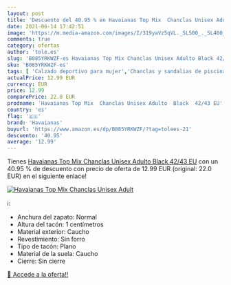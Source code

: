 ```yaml
---
layout: post
title: 'Descuento del 40.95 % en Havaianas Top Mix  Chanclas Unisex Adult'
date: 2021-06-14 17:42:51
image: 'https://m.media-amazon.com/images/I/319yaVz5qVL._SL500_._SL400_.jpg'
comments: true
category: ofertas
author: 'tole.es'
slug: 'B085YRKWZF-es Havaianas Top Mix Chanclas Unisex Adulto Black 42/43 EU'
sku: 'B085YRKWZF-es'
tags: [ 'Calzado deportivo para mujer','Chanclas y sandalias de piscina para mujer','Sandalias de dedo para mujer','Sandalias y palas de mujer','Zapatillas y calzado deportivo para mujer','Zapatos','Zapatos para mujer','Zapatos y complementos','chanclas','havaianas', ]
actualPrice: 12.99 EUR
currency: EUR
price: 12.99
comparePrice: 22.0 EUR
prodname: 'Havaianas Top Mix  Chanclas Unisex Adulto  Black  42/43 EU'
country: 'es'
flag: '🇪🇸'
brand: 'Havaianas'
buyurl: 'https://www.amazon.es/dp/B085YRKWZF/?tag=tolees-21'
descuento: '40.95'
average: '12.99'
---
```


Tienes [Havaianas Top Mix  Chanclas Unisex Adulto  Black  42/43 EU](https://www.amazon.es/dp/B085YRKWZF/?tag=tolees-21) con un 40.95 % de descuento con precio de oferta de 12.99 EUR (original: 22.0 EUR) en el siguiente enlace!

[![Havaianas Top Mix  Chanclas Unisex Adult](https://m.media-amazon.com/images/I/319yaVz5qVL._SL500_._SL400_.jpg)](https://www.amazon.es/dp/B085YRKWZF/?tag=tolees-21)

ℹ️:

- Anchura del zapato: Normal
- Altura del tacón: 1 centímetros
- Material exterior: Caucho
- Revestimiento: Sin forro
- Tipo de tacón: Plano
- Material de la suela: Caucho
- Cierre: Sin cierre

[🛒 Accede a la oferta!!](https://www.amazon.es/dp/B085YRKWZF/?tag=tolees-21)

